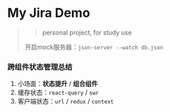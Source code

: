 # My Jira Demo
> > personal project, for study use
> 
> 开启mock服务器：`json-server --watch db.json`

### 跨组件状态管理总结
1. 小场面：**状态提升** / **组合组件**
2. 缓存状态：`react-query` / `swr`
3. 客户端状态：`url` / `redux` / `context`
